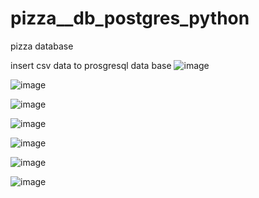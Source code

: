 # pizza__db_postgres_python
pizza database

insert csv data to prosgresql data base
![image](https://user-images.githubusercontent.com/98679146/203620385-431f46b6-9686-4d34-9b98-90ff19e103ca.png)


![image](https://user-images.githubusercontent.com/98679146/203609347-de76d4cb-2df3-4787-a66f-5ce97bf1e54e.png)

![image](https://user-images.githubusercontent.com/98679146/203609419-f13d072e-87f8-41ee-9ba5-1ee32513f3f3.png)

![image](https://user-images.githubusercontent.com/98679146/203609474-542171a9-f6a2-4c62-94ee-0bf402e07ffa.png)

![image](https://user-images.githubusercontent.com/98679146/203609528-526ac61f-1f60-43f3-a883-af412b27da9c.png)

![image](https://user-images.githubusercontent.com/98679146/203609613-7b27e41d-5113-45f4-9592-a0099b66c0eb.png)

![image](https://user-images.githubusercontent.com/98679146/203609027-7e298266-2484-432b-b437-ff0bea8c5920.png)
